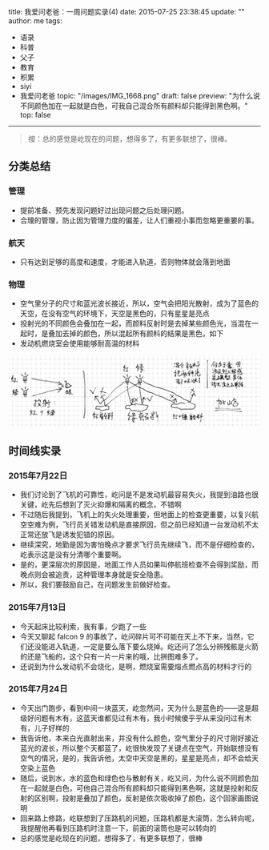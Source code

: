 title: 我爱问老爸：一周问题实录(4)
date: 2015-07-25 23:38:45
update: ""
author: me
tags:
- 语录
- 科普
- 父子
- 教育
- 积累
- siyi
- 我爱问老爸
topic: "/images/IMG_1668.png"
draft: false
preview: "为什么说不同颜色加在一起就是白色，可我自己混合所有颜料却只能得到黑色啊。"
top: false
---

> 按：总的感觉是屹现在的问题，想得多了，有更多联想了，很棒。

## 分类总结

### 管理

- 提前准备、预先发现问题好过出现问题之后处理问题。
- 合理的管理，防止因为管理力度的偏差，让人们重视小事而忽略更重要的事。

### 航天

- 只有达到足够的高度和速度，才能进入轨道，否则物体就会落到地面

### 物理

- 空气里分子的尺寸和蓝光波长接近，所以，空气会把阳光散射，成为了蓝色的天空，在没有空气的环境下，天空是黑色的，只有星星是亮点
- 投射光的不同颜色会叠加在一起，而颜料反射时是去掉某些颜色光，当混在一起时，是叠加去掉的颜色，所以混起所有颜料的结果是黑色，如下
- 发动机燃烧室会使用能够耐高温的材料

![投射光和反射光](/images/IMG_1668.png)


## 时间线实录

### 2015年7月22日

- 我们讨论到了飞机的可靠性，屹问是不是发动机最容易失火，我提到油路也很关键，屹先后想到了灭火抑爆和隔离的概念，不错啊
- 不过随后我提到，飞机上的失火处理重要，但地面上的检查更重要，以复兴航空空难为例，飞行员关错发动机是直接原因，但之前已经知道一台发动机不太正常还放飞是诱发犯错的原因。
- 继续深究，地勤是因为害怕晚点才要求飞行员先继续飞，而不是仔细检查的，屹表示这是没有分清哪个重要啊。
- 是的，更深层次的原因是，地面工作人员如果叫停航班检查不会得到奖励，而晚点则会被追责，这种管理本身就是安全隐患。
- 所以，我们要鼓励自己，在问题发生前做好检查。

### 2015年7月13日

- 今天起床比较利索，我有事，少跑了一些
- 今天又聊起 falcon 9 的事故了，屹问碎片可不可能在天上不下来，当然，它们还没能进入轨道，一定是要么落下要么烧掉。屹还问了怎么分辨残骸是火箭的还是飞船的，这个只有一片一片来的哦，比拼图难多了。
- 还说到为什么发动机不会烧化，是啊，燃烧室需要熔点燃点高的材料才行的

### 2015年7月24日

- 今天出门跑步，看到中间一块蓝天，屹忽然问，天为什么是蓝色的——这是超级好问题有木有，这蓝天谁都见过有木有，我小时候傻乎乎从来没问过有木有，儿子好样的
- 我告诉他，本来白光直射出来，并没有什么颜色，空气里分子的尺寸刚好接近蓝光的波长，所以整个天都蓝了，屹很快发现了关键点在空气，开始联想没有空气的情况，是的，我告诉他，太空中天空是黑的，星星是亮点，却不会给天空染上蓝色
- 随后，说到水，水的蓝色和绿色也与散射有关，屹又问，为什么说不同颜色加在一起就是白色，可他自己混合所有颜料却只能得到黑色啊，这就是投射和反射的区别啊，投射是叠加了颜色，反射是依次吸收掉了颜色，这个回家画图说明
- 回来路上修路，屹联想到了压路机的问题，压路机都是大滚筒，怎么转向呢，我提醒他再看到压路机时注意一下，前面的滚筒也是可以转向的
- 总的感觉是屹现在的问题，想得多了，有更多联想了，很棒
